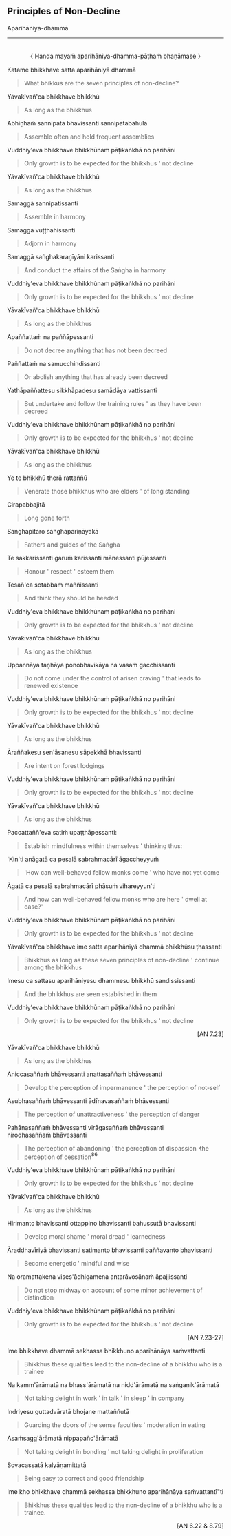 ## Principles of Non-Decline<a id="principles-of-non-decline"></a>
Aparihāniya-dhammā

---
<br>

<center>
〈 Handa mayaṁ aparihāniya-dhamma-pāṭhaṁ bhaṇāmase 〉
</center>

Katame bhikkhave satta aparihāniyā dhammā

<div class="english">

> What bhikkus are the seven principles of non-decline?

</div>

Yāvakīvañ'ca bhikkhave bhikkhū

<div class="english">

> As long as the bhikkhus

</div>

Abhiṇhaṁ sannipātā bhavissanti sannipātabahulā

<div class="english">

> Assemble often and hold frequent assemblies

</div>

Vuddhiy'eva bhikkhave bhikkhūnaṁ pāṭikaṅkhā no parihāni

<div class="english">

> Only growth is to be expected for the bhikkhus <span class="breathmark">'</span> not decline

</div>

Yāvakīvañ'ca bhikkhave bhikkhū

<div class="english">

> As long as the bhikkhus

</div>

Samaggā sannipatissanti

<div class="english">

> Assemble in harmony

</div>

Samaggā vuṭṭhahissanti

<div class="english">

> Adjorn in harmony

</div>

Samaggā saṅghakaraṇīyāni karissanti

<div class="english">

> And conduct the affairs of the Saṅgha in harmony

</div>

Vuddhiy'eva bhikkhave bhikkhūnaṁ pāṭikaṅkhā no parihāni

<div class="english">

> Only growth is to be expected for the bhikkhus <span class="breathmark">'</span> not decline

</div>

Yāvakīvañ'ca bhikkhave bhikkhū

<div class="english">

> As long as the bhikkhus

</div>

Apaññattaṁ na paññāpessanti

<div class="english">

> Do not decree anything that has not been decreed

</div>

Paññattaṁ na samucchindissanti

<div class="english">

> Or abolish anything that has already been decreed

</div>

Yathāpaññattesu sikkhāpadesu samādāya vattissanti

<div class="english">

> But undertake and follow the training rules <span class="breathmark">'</span> as they have been decreed

</div>

Vuddhiy'eva bhikkhave bhikkhūnaṁ pāṭikaṅkhā no parihāni

<div class="english">

> Only growth is to be expected for the bhikkhus <span class="breathmark">'</span> not decline

</div>

Yāvakīvañ'ca bhikkhave bhikkhū

<div class="english">

> As long as the bhikkhus

</div>

Ye te bhikkhū therā rattaññū

<div class="english">

> Venerate those bhikkhus who are elders <span class="breathmark">'</span> of long standing

</div>

Cirapabbajitā

<div class="english">

> Long gone forth

</div>

Saṅghapitaro saṅghapariṇāyakā

<div class="english">

> Fathers and guides of the Saṅgha

</div>

Te sakkarissanti garuṁ karissanti mānessanti pūjessanti

<div class="english">

> Honour <span class="breathmark">'</span> respect <span class="breathmark">'</span> esteem them

</div>

Tesañ'ca sotabbaṁ maññissanti

<div class="english">

> And think they should be heeded

</div>

Vuddhiy'eva bhikkhave bhikkhūnaṁ pāṭikaṅkhā no parihāni

<div class="english">

> Only growth is to be expected for the bhikkhus <span class="breathmark">'</span> not decline

</div>

Yāvakīvañ'ca bhikkhave bhikkhū

<div class="english">

> As long as the bhikkhus

</div>

Uppannāya taṇhāya ponobhavikāya na vasaṁ gacchissanti

<div class="english">

> Do not come under the control of arisen craving <span class="breathmark">'</span> that leads to renewed existence

</div>

Vuddhiy'eva bhikkhave bhikkhūnaṁ pāṭikaṅkhā no parihāni

<div class="english">

> Only growth is to be expected for the bhikkhus <span class="breathmark">'</span> not decline

</div>

Yāvakīvañ'ca bhikkhave bhikkhū

<div class="english">

> As long as the bhikkhus

</div>

Āraññakesu sen'āsanesu sāpekkhā bhavissanti

<div class="english">

> Are intent on forest lodgings

</div>

Vuddhiy'eva bhikkhave bhikkhūnaṁ pāṭikaṅkhā no parihāni

<div class="english">

> Only growth is to be expected for the bhikkhus <span class="breathmark">'</span> not decline

</div>

Yāvakīvañ'ca bhikkhave bhikkhū

<div class="english">

> As long as the bhikkhus

</div>

Paccattaññ'eva satiṁ upaṭṭhāpessanti:

<div class="english">

> Establish mindfulness within themselves <span class="breathmark">'</span> thinking thus:

</div>

'Kin'ti anāgatā ca pesalā sabrahmacārī āgaccheyyuṁ

<div class="english">

> 'How can well-behaved fellow monks come <span class="breathmark">'</span> who have not yet come

</div>

Āgatā ca pesalā sabrahmacārī phāsuṁ vihareyyun'ti

<div class="english">

> And how can well-behaved fellow monks who are here <span class="breathmark">'</span> dwell at ease?'

</div>

Vuddhiy'eva bhikkhave bhikkhūnaṁ pāṭikaṅkhā no parihāni

<div class="english">

> Only growth is to be expected for the bhikkhus <span class="breathmark">'</span> not decline

</div>

Yāvakīvañ'ca bhikkhave ime satta aparihāniyā dhammā bhikkhūsu ṭhassanti

<div class="english">

> Bhikkhus as long as these seven principles of non-decline <span class="breathmark">'</span> continue among the bhikkhus

</div>

Imesu ca sattasu aparihāniyesu dhammesu bhikkhū sandississanti

<div class="english">

> And the bhikkhus are seen established in them

</div>

Vuddhiy'eva bhikkhave bhikkhūnaṁ pāṭikaṅkhā no parihāni

<div class="english">

> Only growth is to be expected for the bhikkhus <span class="breathmark">'</span> not decline

</div>

<p style="text-align:right;">[AN 7.23]

Yāvakīvañ'ca bhikkhave bhikkhū

<div class="english">

> As long as the bhikkhus

</div>

Aniccasaññaṁ bhāvessanti anattasaññaṁ bhāvessanti

<div class="english">

> Develop the perception of impermanence <span class="breathmark">'</span> the perception of not-self

</div>

Asubhasaññaṁ bhāvessanti ādīnavasaññaṁ bhāvessanti

<div class="english">

> The perception of unattractiveness <span class="breathmark">'</span> the perception of danger

</div>

Pahānasaññaṁ bhāvessanti virāgasaññaṁ bhāvessanti nirodhasaññaṁ bhāvessanti

<div class="english">

> The perception of abandoning <span class="breathmark">'</span> the perception of dispassion  ̓
> the perception of cessation<a href="appendix/endnotes.html#en86" style="text-decoration: none;"><sup>86</sup></a>

</div>

Vuddhiy'eva bhikkhave bhikkhūnaṁ pāṭikaṅkhā no parihāni

<div class="english">

> Only growth is to be expected for the bhikkhus <span class="breathmark">'</span> not decline

</div>

Yāvakīvañ'ca bhikkhave bhikkhū

<div class="english">

> As long as the bhikkhus

</div>

Hirimanto bhavissanti ottappino bhavissanti bahussutā bhavissanti

<div class="english">

> Develop moral shame <span class="breathmark">'</span> moral dread <span class="breathmark">'</span> learnedness

</div>

Āraddhavīriyā bhavissanti satimanto bhavissanti paññavanto bhavissanti

<div class="english">

> Become energetic <span class="breathmark">'</span> mindful and wise

</div>

Na oramattakena vises'ādhigamena antarāvosānaṁ āpajjissanti

<div class="english">

> Do not stop midway on account of some minor achievement of distinction

</div>

Vuddhiy'eva bhikkhave bhikkhūnaṁ pāṭikaṅkhā no parihāni

<div class="english">

> Only growth is to be expected for the bhikkhus <span class="breathmark">'</span> not decline

</div>

<p style="text-align:right;">[AN 7.23-27]

Ime bhikkhave dhammā sekhassa bhikkhuno aparihānāya saṁvattanti

<div class="english">

> Bhikkhus these qualities lead to the non-decline of a bhikkhu who is a trainee

</div>

Na kamm'ārāmatā na bhass'ārāmatā na nidd'ārāmatā na saṅgaṇik'ārāmatā

<div class="english">

> Not taking delight in work <span class="breathmark">'</span> in talk <span class="breathmark">'</span> in sleep <span class="breathmark">'</span> in company

</div>

Indriyesu guttadvāratā bhojane mattaññutā

<div class="english">

> Guarding the doors of the sense faculties <span class="breathmark">'</span> moderation in eating

</div>

Asaṁsagg'ārāmatā nippapañc'ārāmatā

<div class="english">

> Not taking delight in bonding <span class="breathmark">'</span> not taking delight in proliferation

</div>

Sovacassatā kalyāṇamittatā

<div class="english">

> Being easy to correct and good friendship

</div>

Ime kho bhikkhave dhammā sekhassa bhikkhuno aparihānāya saṁvattantī"ti

<div class="english">

> Bhikkhus these qualities lead to the non-decline of a bhikkhu who is a trainee.

</div>

<p style="text-align:right;">[AN 6.22 & 8.79]</p>
